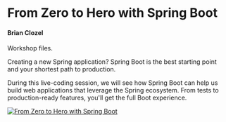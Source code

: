 # From Zero to Hero with Spring Boot
#### Brian Clozel


Workshop files.

Creating a new Spring application? Spring Boot is the best starting point and your shortest path to production.

During this live-coding session, we will see how Spring Boot can help us build web applications that leverage the
Spring ecosystem. From tests to production-ready features, you'll get the full Boot experience.

[![From Zero to Hero with Spring Boot](https://img.youtube.com/vi/aA4tfBGY6jY/0.jpg)](https://www.youtube.com/watch?v=aA4tfBGY6jY)

